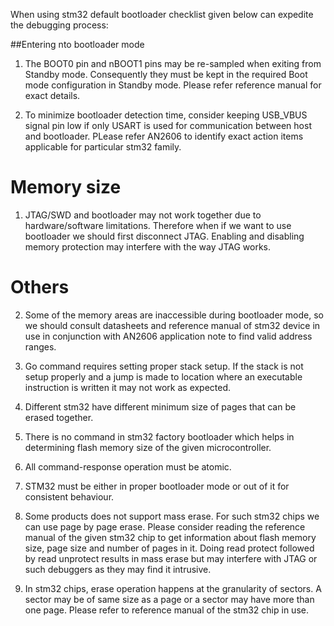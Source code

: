 When using stm32 default bootloader checklist given below can expedite the debugging process:

##Entering nto bootloader mode

1. The BOOT0 pin and nBOOT1 pins may be re-sampled when exiting from Standby mode. Consequently they must be kept in the required Boot mode configuration in Standby mode. Please refer reference manual for exact details.

2. To minimize bootloader detection time, consider keeping USB_VBUS signal pin low if only USART is used for communication between host and bootloader. PLease refer AN2606 to identify exact action items applicable for particular stm32 family.

# Memory size
1. JTAG/SWD and bootloader may not work together due to hardware/software limitations. Therefore when if we want to use bootloader we should first disconnect JTAG. Enabling and disabling memory protection may interfere with the way JTAG works.

# Others

2. Some of the memory areas are inaccessible during bootloader mode, so we should consult datasheets and reference manual of stm32 device in use in conjunction with AN2606 application note to find valid address ranges.

3. Go command requires setting proper stack setup. If the stack is not setup properly and a jump is made to location where an executable instruction is written it may not work as expected.

4. Different stm32 have different minimum size of pages that can be erased together.

5. There is no command in stm32 factory bootloader which helps in determining flash memory size of the given microcontroller.

6. All command-response operation must be atomic.

7. STM32 must be either in proper bootloader mode or out of it for consistent behaviour. 

8. Some products does not support mass erase. For such stm32 chips we can use page by page erase. Please consider reading the reference manual of the given stm32 chip to get information about flash memory size, page size and number of pages in it. Doing read protect followed by read unprotect results in mass erase but may interfere with JTAG or such debuggers as they may find it intrusive.

9. In stm32 chips, erase operation happens at the granularity of sectors. A sector may be of same size as a page or a sector may have more than one page. Please refer to reference manual of the stm32 chip in use.
